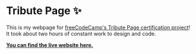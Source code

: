 # Tribute Page ✨

This is my webpage for [freeCodeCamp's Tribute Page certification project](https://www.freecodecamp.org/learn/2022/responsive-web-design/build-a-tribute-page-project/build-a-tribute-page)! It took about two hours of constant work to design and code.

**[You can find the live website here.](#)**